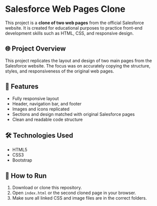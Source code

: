 # Salesforce Web Pages Clone

This project is a **clone of two web pages** from the official Salesforce website. It is created for educational purposes to practice front-end development skills such as HTML, CSS, and responsive design.

## 🌐 Project Overview

This project replicates the layout and design of two main pages from the Salesforce website. The focus was on accurately copying the structure, styles, and responsiveness of the original web pages.

## 🚀 Features

- Fully responsive layout
- Header, navigation bar, and footer
- Images and icons replicated
- Sections and design matched with original Salesforce pages
- Clean and readable code structure

## 🛠️ Technologies Used

- HTML5
- CSS3
- Bootstrap 

## 📂 How to Run

1. Download or clone this repository.
2. Open `index.html` or the second cloned page in your browser.
3. Make sure all linked CSS and image files are in the correct folders.



